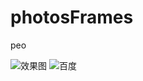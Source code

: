 # photosFrames
peo

![效果图](https://github.com/youyuanme/photosFrames/iamges/device-2016-10-31-175503_3-446.gif)
![百度](http://www.baidu.com/img/bdlogo.png)
